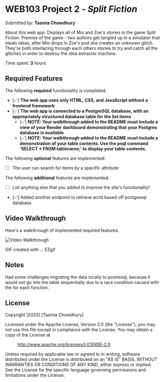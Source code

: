 # WEB103 Project 2 - *Split Fiction*

Submitted by: **Tasmia Chowdhury**

About this web app: Displays all of Mio and Zoe's stories in the game *Split Fiction.* Premise of the game - two authors get tangled up in a simulator that steals ideas, after Mio drops in Zoe's pod she creates an unknown glitch. They're both interlacing through each others stories to try and catch all the glitches in order to destroy the idea extractor machine. 

Time spent: **3** hours

## Required Features

The following **required** functionality is completed:

<!-- Make sure to check off completed functionality below -->
- [✅] **The web app uses only HTML, CSS, and JavaScript without a frontend framework**
- [✅] **The web app is connected to a PostgreSQL database, with an appropriately structured database table for the list items**
  - [✅] **NOTE: Your walkthrough added to the README must include a view of your Render dashboard demonstrating that your Postgres database is available**
  - [✅]  **NOTE: Your walkthrough added to the README must include a demonstration of your table contents. Use the psql command 'SELECT * FROM tablename;' to display your table contents.**


The following **optional** features are implemented:

- [ ] The user can search for items by a specific attribute

The following **additional** features are implemented:

- [ ] List anything else that you added to improve the site's functionality!
- [✅] Added another endpoint to retrieve arcId based off postgresql database.

## Video Walkthrough

Here's a walkthrough of implemented required features:

<img src='web103_hw2.gif' title='Video Walkthrough' width='' alt='Video Walkthrough' />

<!-- Replace this with whatever GIF tool you used! -->
GIF created with ...  EZgif
<!-- Recommended tools:
[Kap](https://getkap.co/) for macOS
[ScreenToGif](https://www.screentogif.com/) for Windows
[peek](https://github.com/phw/peek) for Linux. -->

## Notes

Had some challenges migrating the data locally to postresql, because it would not go into the table sequentially due to a race condition caused with the for each function.

## License

Copyright [2025] [Tasmia Chowdhury]

Licensed under the Apache License, Version 2.0 (the "License"); you may not use this file except in compliance with the License. You may obtain a copy of the License at

> http://www.apache.org/licenses/LICENSE-2.0

Unless required by applicable law or agreed to in writing, software distributed under the License is distributed on an "AS IS" BASIS, WITHOUT WARRANTIES OR CONDITIONS OF ANY KIND, either express or implied. See the License for the specific language governing permissions and limitations under the License.